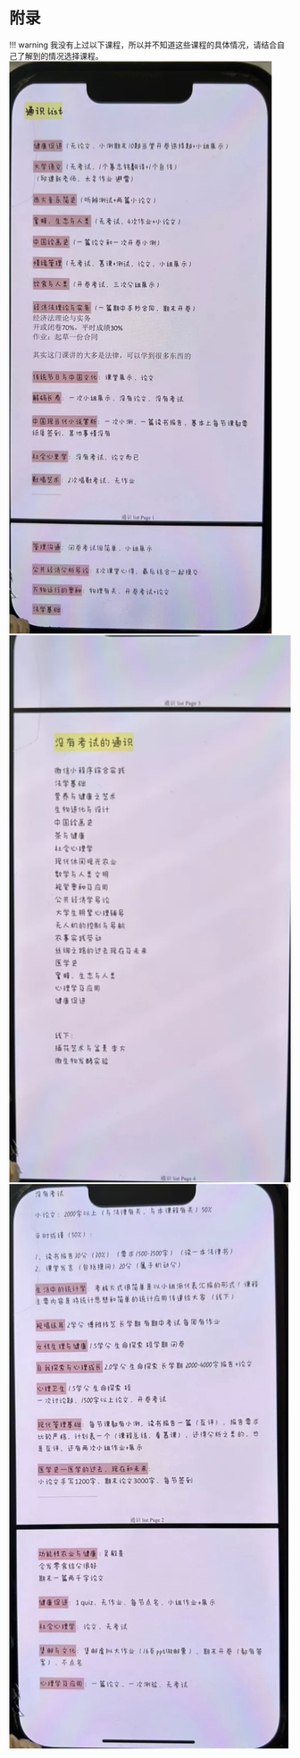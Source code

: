   # 附录
  !!! warning
      我没有上过以下课程，所以并不知道这些课程的具体情况，请结合自己了解到的情况选择课程。
  ![course1](../images/course1.jpg)
  ![course2](../images/course2.jpg)
  ![course3](../images/course3.jpg)